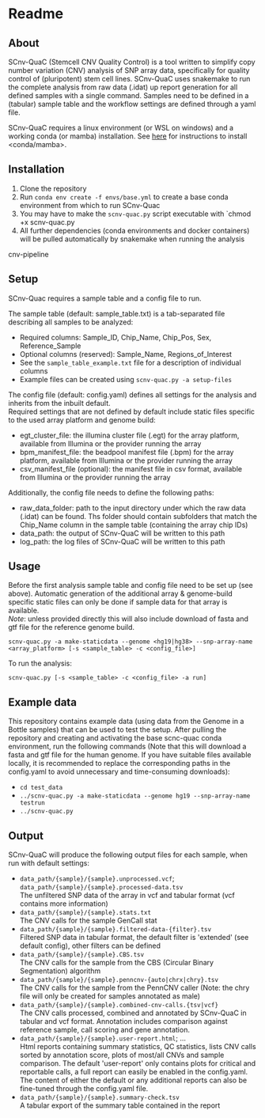 # Readme

## About

SCnv-QuaC (Stemcell CNV Quality Control) is a tool written to simplify copy number variation (CNV) analysis of SNP array data, specifically for quality control of (pluripotent) stem cell lines. 
SCnv-QuaC uses snakemake to run the complete analysis from raw data (.idat) up report generation for all defined samples with a single command. Samples need to be defined in a (tabular) sample table and the workflow settings are defined through a yaml file. 

SCnv-QuaC requires a linux environment (or WSL on windows) and a working conda (or mamba) installation.
See [here](...) for instructions to install <conda/mamba>.

## Installation

1. Clone the repository
2. Run `conda env create -f envs/base.yml` to create a base conda environment from which to run SCnv-Quac
3. You may have to make the `scnv-quac.py` script executable with `chmod +x scnv-quac.py
4. All further dependencies (conda environments and docker containers) will be pulled automatically by snakemake when running the analysis

cnv-pipeline

## Setup

SCnv-Quac requires a sample table and a config file to run. 

The sample table (default: sample_table.txt) is a tab-separated file describing all samples to be analyzed:
- Required columns: Sample_ID, Chip_Name, Chip_Pos, Sex, Reference_Sample
- Optional columns (reserved): Sample_Name, Regions_of_Interest
- See the `sample_table_example.txt` file for a description of individual columns
- Example files can be created using `scnv-quac.py -a setup-files`

The config file (default: config.yaml) defines all settings for the analysis and inherits from the inbuilt default.  
Required settings that are not defined by default include static files specific to the used array platform and genome build:
- egt_cluster_file: the illumina cluster file (.egt) for the array platform, available from Illumina or the provider running the array 
- bpm_manifest_file: the beadpool manifest file (.bpm) for the array platform, available from Illumina or the provider running the array
- csv_manifest_file (optional): the manifest file in csv format, available from Illumina or the provider running the array

Additionally, the config file needs to define the following paths:
- raw_data_folder: path to the input directory under which the raw data (.idat) can be found. Ths folder should contain subfolders that match the Chip_Name column in the sample table (containing the array chip IDs)
- data_path: the output of SCnv-QuaC will be written to this path
- log_path: the log files of SCnv-QuaC will be written to this path


## Usage

Before the first analysis sample table and config file need to be set up (see above).
Automatic generation of the additional array & genome-build specific static files can only be done if sample data for 
that array is available.  
*Note*: unless provided directly this will also include download of fasta and gtf file for the reference genome build.

`scnv-quac.py -a make-staticdata --genome <hg19|hg38> --snp-array-name <array_platform> [-s <sample_table> -c <config_file>]`

To run the analysis:

`scnv-quac.py [-s <sample_table> -c <config_file> -a run]`

## Example data

This repository contains example data (using data from the Genome in a Bottle samples) that can be used to test the setup.
After pulling the repository and creating and activating the base scnc-quac conda environment, run the following commands 
(Note that this will download a fasta and gtf file for the human genome. If you have suitable files available locally, 
it is recommended to replace the corresponding paths in the config.yaml to avoid unnecessary and time-consuming downloads):
- `cd test_data`
- `../scnv-quac.py -a make-staticdata --genome hg19 --snp-array-name testrun` 
- `../scnv-quac.py`

## Output

SCnv-QuaC will produce the following output files for each sample, when run with default settings:
- `data_path/{sample}/{sample}.unprocessed.vcf`; `data_path/{sample}/{sample}.processed-data.tsv`  
  The unfiltered SNP data of the array in vcf and tabular format (vcf contains more information)
- `data_path/{sample}/{sample}.stats.txt`  
  The CNV calls for the sample GenCall stat
- `data_path/{sample}/{sample}.filtered-data-{filter}.tsv`  
  Filtered SNP data in tabular format, the default filter is 'extended' (see default config), other filters can be defined
- `data_path/{sample}/{sample}.CBS.tsv`  
  The CNV calls for the sample from the CBS (Circular Binary Segmentation) algorithm
- `data_path/{sample}/{sample}.penncnv-{auto|chrx|chry}.tsv`  
  The CNV calls for the sample from the PennCNV caller (Note: the chry file will only be created for samples annotated as male)
- `data_path/{sample}/{sample}.combined-cnv-calls.{tsv|vcf}`  
  The CNV calls processed, combined and annotated by SCnv-QuaC in tabular and vcf format. Annotation includes comparison against reference sample, call scoring and gene annotation.
- `data_path/{sample}/{sample}.user-report.html`; ...  
  Html reports containing summary statistics, QC statistics, lists CNV calls sorted by annotation score, plots of most/all CNVs and sample comparison. The default 'user-report' only contains plots for critical and reportable calls, a full report can easily be enabled in the config.yaml. The content of either the default or any additional reports can also be fine-tuned through the config.yaml file.
- `data_path/{sample}/{sample}.summary-check.tsv`  
  A tabular export of the summary table contained in the report